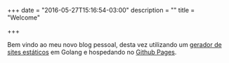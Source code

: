 +++
date = "2016-05-27T15:16:54-03:00"
description = ""
title = "Welcome"

+++

Bem vindo ao meu novo blog pessoal, desta vez utilizando um [gerador de sites estáticos](https://gohugo.io/ "Hugo") em Golang e hospedando no [Github Pages](https://pages.github.com/ "Github Pages"). 
